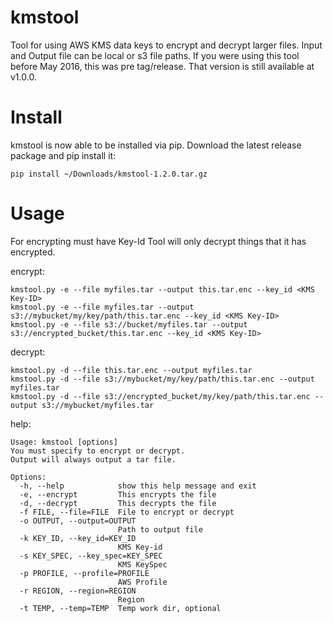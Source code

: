 # kmstool
Tool for using AWS KMS data keys to encrypt and decrypt larger files. Input and Output file can be local or s3 file paths.
If you were using this tool before May 2016, this was pre tag/release. That version is still available at v1.0.0. 

# Install 
kmstool is now able to be installed via pip. Download the latest release package and pip install it:

```pip install ~/Downloads/kmstool-1.2.0.tar.gz```

# Usage
For encrypting must have Key-Id 
Tool will only decrypt things that it has encrypted. 

encrypt: 
```
kmstool.py -e --file myfiles.tar --output this.tar.enc --key_id <KMS Key-ID>
kmstool.py -e --file myfiles.tar --output s3://mybucket/my/key/path/this.tar.enc --key_id <KMS Key-ID>
kmstool.py -e --file s3://bucket/myfiles.tar --output s3://encrypted_bucket/this.tar.enc --key_id <KMS Key-ID>
```

decrypt:
```
kmstool.py -d --file this.tar.enc --output myfiles.tar
kmstool.py -d --file s3://mybucket/my/key/path/this.tar.enc --output myfiles.tar
kmstool.py -d --file s3://encrypted_bucket/my/key/path/this.tar.enc --output s3://mybucket/myfiles.tar
```
help:
```
Usage: kmstool [options] 
You must specify to encrypt or decrypt.
Output will always output a tar file.

Options:
  -h, --help            show this help message and exit
  -e, --encrypt         This encrypts the file
  -d, --decrypt         This decrypts the file
  -f FILE, --file=FILE  File to encrypt or decrypt
  -o OUTPUT, --output=OUTPUT
                        Path to output file
  -k KEY_ID, --key_id=KEY_ID
                        KMS Key-id
  -s KEY_SPEC, --key_spec=KEY_SPEC
                        KMS KeySpec
  -p PROFILE, --profile=PROFILE
                        AWS Profile
  -r REGION, --region=REGION
                        Region
  -t TEMP, --temp=TEMP  Temp work dir, optional
```

